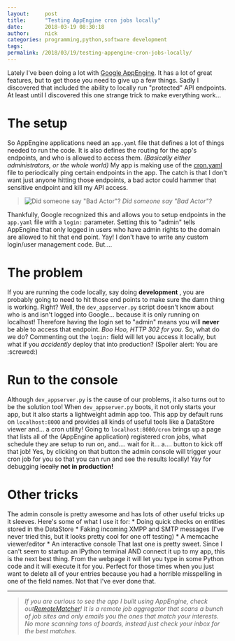 ```yaml
---
layout:     post
title:      "Testing AppEngine cron jobs locally"
date:       2018-03-19 08:30:18
author:     nick
categories: programming,python,software development
tags:  
permalink: /2018/03/19/testing-appengine-cron-jobs-locally/
---
```

Lately I've been doing a lot with [Google AppEngine](https://cloud.google.com/appengine/). It has a lot of great features, but to get those you need to give up a few things. Sadly I discovered that included the ability to locally run "protected" API endpoints. At least until I discovered this one strange trick to make everything work... 

# The setup

So AppEngine applications need an `app.yaml` file that defines a lot of things needed to run the code. It is also defines the routing for the app's endpoints, and who is allowed to access them. _(Basically either administrators, or the whole world)_ My app is making use of the [cron.yaml](https://cloud.google.com/appengine/docs/standard/python/config/cron) file to periodically ping certain endpoints in the app. The catch is that I don't want just anyone hitting those endpoints, a bad actor could hammer that sensitive endpoint and kill my API access. 

> ![Did someone say "Bad Actor"?](/blog-imgs/uploads/2018/03/bad-actor.gif) _Did someone say "Bad Actor"?_

Thankfully, Google recognized this and allows you to setup endpoints in the `app.yaml` file with a `login:` parameter. Setting this to "admin" tells AppEngine that only logged in users who have admin rights to the domain are allowed to hit that end point. Yay! I don't have to write any custom login/user management code. But.... 

# The problem

If you are running the code locally, say doing **development** , you are probably going to need to hit those end points to make sure the damn thing is working. Right? Well, the `dev_appserver.py` script doesn't know about who is and isn't logged into Google... because it is only running on localhost! Therefore having the login set to "admin" means you will **never** be able to access that endpoint. _Boo Hoo, HTTP 302 for you._ So, what do we do? Commenting out the `login:` field will let you access it locally, but what if you _accidently_ deploy that into production? (Spoiler alert: You are :screwed:) 

# Run to the console

Although `dev_appserver.py` is the cause of our problems, it also turns out to be the solution too! When `dev_appserver.py` boots, it not only starts your app, but it also starts a lightweight admin app too. This app by default runs on `localhost:8000` and provides all kinds of useful tools like a DataStore viewer and... a cron utility! Going to `localhost:8000/cron` brings up a page that lists all of the (AppEngine application) registered cron jobs, what schedule they are setup to run on, and.... wait for it... a.... button to kick off that job! Yes, by clicking on that button the admin console will trigger your cron job for you so that you can run and see the results locally! Yay for debugging ~~locally~~ **not in production!**

# Other tricks

The admin console is pretty awesome and has lots of other useful tricks up it sleeves. Here's some of what I use it for: * Doing quick checks on entities stored in the DataStore * Faking incoming XMPP and SMTP messages (I've never tried this, but it looks pretty cool for one off testing) * A memcache viewer/editor * An interactive console That last one is pretty sweet. Since I can't seem to startup an IPython terminal AND connect it up to my app, this is the next best thing. From the webpage it will let you type in some Python code and it will execute it for you. Perfect for those times when you just want to delete all of your entries because you had a horrible misspelling in one of the field names. Not that I've ever done that. 

* * *

> _If you are curious to see the app I built using AppEngine, check out[RemoteMatcher](https://RemoteMatcher.com)! It is a remote job aggregator that scans a bunch of job sites and only emails you the ones that match your interests. No more scanning tons of boards, instead just check your inbox for the best matches._
